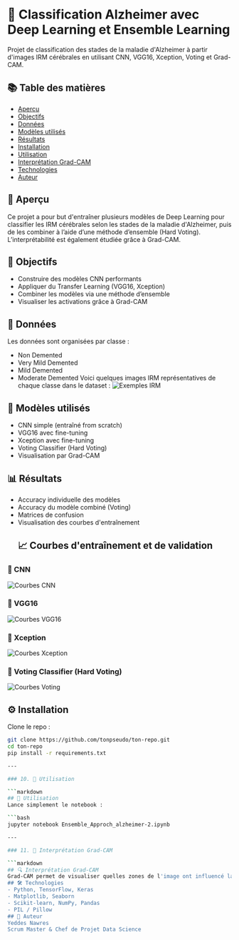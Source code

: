 # 🧠 Classification Alzheimer avec Deep Learning et Ensemble Learning
Projet de classification des stades de la maladie d'Alzheimer à partir d'images IRM cérébrales en utilisant CNN, VGG16, Xception, Voting et Grad-CAM.
## 📚 Table des matières
- [Aperçu](#aperçu)
- [Objectifs](#objectifs)
- [Données](#données)
- [Modèles utilisés](#modèles-utilisés)
- [Résultats](#résultats)
- [Installation](#installation)
- [Utilisation](#utilisation)
- [Interprétation Grad-CAM](#interprétation-grad-cam)
- [Technologies](#technologies)
- [Auteur](#auteur)
## 👀 Aperçu
Ce projet a pour but d'entraîner plusieurs modèles de Deep Learning pour classifier les IRM cérébrales selon les stades de la maladie d'Alzheimer, puis de les combiner à l’aide d’une méthode d’ensemble (Hard Voting). L’interprétabilité est également étudiée grâce à Grad-CAM.
## 🎯 Objectifs
- Construire des modèles CNN performants
- Appliquer du Transfer Learning (VGG16, Xception)
- Combiner les modèles via une méthode d’ensemble
- Visualiser les activations grâce à Grad-CAM
## 📁 Données
Les données sont organisées par classe :
- Non Demented
- Very Mild Demented
- Mild Demented
- Moderate Demented
Voici quelques images IRM représentatives de chaque classe dans le dataset : 
![Exemples IRM](ImageDeLaDataset.png) 
## 🧠 Modèles utilisés
- CNN simple (entraîné from scratch)
- VGG16 avec fine-tuning
- Xception avec fine-tuning
- Voting Classifier (Hard Voting)
- Visualisation par Grad-CAM
## 📊 Résultats
- Accuracy individuelle des modèles
- Accuracy du modèle combiné (Voting)
- Matrices de confusion
- Visualisation des courbes d'entraînement
  ## 📈 Courbes d'entraînement et de validation

### 🔹 CNN
![Courbes CNN](AccuraccyandlossfortrainingCNN.png)

### 🔹 VGG16
![Courbes VGG16](AccuracyandlossforTrainingVGG16.png)

### 🔹 Xception
![Courbes Xception](AccuracyandlossforTrainingXception.png)

### 🔹 Voting Classifier (Hard Voting)
![Courbes Voting](Accuraccyandlossfortraining.png)

## ⚙️ Installation

Clone le repo :
```bash
git clone https://github.com/tonpseudo/ton-repo.git
cd ton-repo
pip install -r requirements.txt

---

### 10. 🚀 Utilisation

```markdown
## 🚀 Utilisation
Lance simplement le notebook :

```bash
jupyter notebook Ensemble_Approch_alzheimer-2.ipynb

---

### 11. 🧠 Interprétation Grad-CAM

```markdown
## 🔍 Interprétation Grad-CAM
Grad-CAM permet de visualiser quelles zones de l'image ont influencé la décision du modèle, utile pour valider les prédictions médicalement.
## 🛠️ Technologies
- Python, TensorFlow, Keras
- Matplotlib, Seaborn
- Scikit-learn, NumPy, Pandas
- PIL / Pillow
## 👤 Auteur
Yeddes Nawres 
Scrum Master & Chef de Projet Data Science
